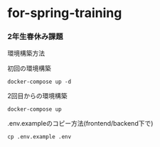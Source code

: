 # for-spring-training

### 2年生春休み課題

環境構築方法

初回の環境構築
```
docker-compose up -d
```

2回目からの環境構築
```
docker-compose up
```

.env.exampleのコピー方法(frontend/backend下で)
```
cp .env.example .env
```

